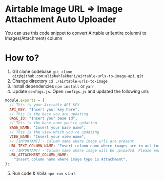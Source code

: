 # Airtable Image URL => Image Attachment Auto Uploader

You can use this code snippet to convert Airtable url(entire column) to Images(Attachment) column

# How to?

1. Git clone codebase `git clone git@github.com:alishahlakhani/airtable-urls-to-image-api.git`
2. Change directory `cd ./airtable-urls-to-image`
3. Install dependencies `npm install` or `yarn`
4. Update `configs.js`. Open `configs.js` and updated the following urls

```js
module.exports = {
  // This is your Airtable API KEY
  API_KEY: "Insert your key here",
  // This is the base you are updating
  BASE_ID: "Insert your base Id",
  // This is the base name you're updating
  BASE_NAME: "Insert your base name",
  // This is the view which you're updating
  VIEW_NAME: "Insert your view name",
  // [IMPORTANT] - Column name where image urls are present
  URL_TEXT_COLUMN_NAME: "Insert column name where images are in url format",
  // [IMPORTANT] - Column name where image will be uploaded. Please ensure that the type of this column is 'Attachment'
  URL_ATTACHMENT_COLUMN_NAME:
    "Insert column name where image type is Attachment",
};
```

5. Run code & Voila `npm run start`
